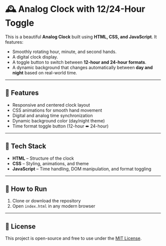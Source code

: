 # 🕰️ Analog Clock with 12/24-Hour Toggle

This is a beautiful **Analog Clock** built using **HTML, CSS, and JavaScript**. It features:

- Smoothly rotating hour, minute, and second hands.
- A digital clock display.
- A toggle button to switch between **12-hour and 24-hour formats**.
- A dynamic background that changes automatically between **day and night** based on real-world time.

---

## 🌟 Features

- Responsive and centered clock layout
- CSS animations for smooth hand movement
- Digital and analog time synchronization
- Dynamic background color (day/night theme)
- Time format toggle button (12-hour ⬌ 24-hour)

---

## 🔧 Tech Stack

- **HTML** – Structure of the clock
- **CSS** – Styling, animations, and theme
- **JavaScript** – Time handling, DOM manipulation, and format toggling

---

## 🚀 How to Run

1. Clone or download the repository
2. Open `index.html` in any modern browser

---

## 📄 License

This project is open-source and free to use under the [MIT License](LICENSE).
